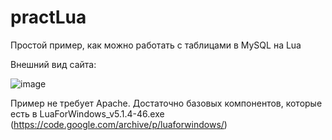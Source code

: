 # practLua
Простой пример, как можно работать с таблицами в MySQL на Lua

Внешний вид сайта:

![image](https://user-images.githubusercontent.com/10297748/232950423-90909530-7056-49cf-ae42-b8cfafbdf7c8.png)

Пример не требует Apache. Достаточно базовых компонентов, которые есть в LuaForWindows_v5.1.4-46.exe (https://code.google.com/archive/p/luaforwindows/)
